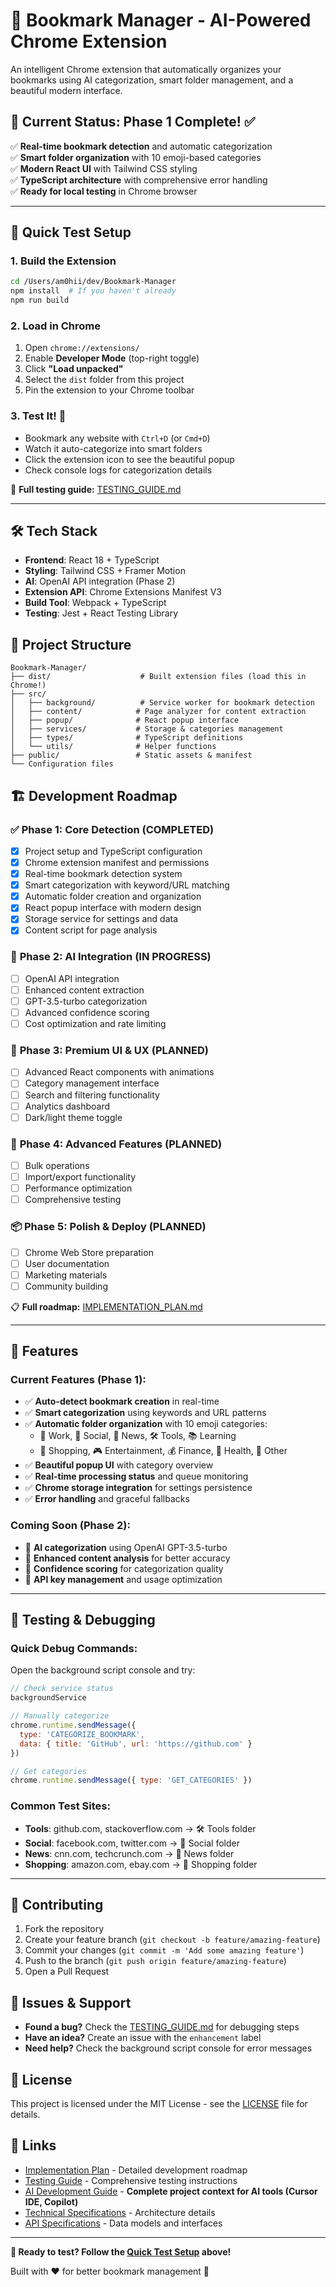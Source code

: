 # 🔖 Bookmark Manager - AI-Powered Chrome Extension

An intelligent Chrome extension that automatically organizes your bookmarks using AI categorization, smart folder management, and a beautiful modern interface.

## 🚀 **Current Status: Phase 1 Complete! ✅**

✅ **Real-time bookmark detection** and automatic categorization  
✅ **Smart folder organization** with 10 emoji-based categories  
✅ **Modern React UI** with Tailwind CSS styling  
✅ **TypeScript architecture** with comprehensive error handling  
✅ **Ready for local testing** in Chrome browser  

---

## 🧪 **Quick Test Setup**

### 1. Build the Extension
```bash
cd /Users/am0hii/dev/Bookmark-Manager
npm install  # If you haven't already
npm run build
```

### 2. Load in Chrome
1. Open `chrome://extensions/`
2. Enable **Developer Mode** (top-right toggle)
3. Click **"Load unpacked"**
4. Select the `dist` folder from this project
5. Pin the extension to your Chrome toolbar

### 3. Test It! 🎯
- Bookmark any website with `Ctrl+D` (or `Cmd+D`)
- Watch it auto-categorize into smart folders
- Click the extension icon to see the beautiful popup
- Check console logs for categorization details

📖 **Full testing guide:** [TESTING_GUIDE.md](./TESTING_GUIDE.md)

---

## 🛠️ Tech Stack

- **Frontend**: React 18 + TypeScript
- **Styling**: Tailwind CSS + Framer Motion
- **AI**: OpenAI API integration (Phase 2)
- **Extension API**: Chrome Extensions Manifest V3
- **Build Tool**: Webpack + TypeScript
- **Testing**: Jest + React Testing Library

## 📁 Project Structure

```
Bookmark-Manager/
├── dist/                    # Built extension files (load this in Chrome!)
├── src/
│   ├── background/          # Service worker for bookmark detection
│   ├── content/            # Page analyzer for content extraction
│   ├── popup/              # React popup interface
│   ├── services/           # Storage & categories management
│   ├── types/              # TypeScript definitions
│   └── utils/              # Helper functions
├── public/                 # Static assets & manifest
└── Configuration files
```

## 🏗️ Development Roadmap

### ✅ **Phase 1: Core Detection (COMPLETED)**
- [x] Project setup and TypeScript configuration
- [x] Chrome extension manifest and permissions
- [x] Real-time bookmark detection system
- [x] Smart categorization with keyword/URL matching
- [x] Automatic folder creation and organization
- [x] React popup interface with modern design
- [x] Storage service for settings and data
- [x] Content script for page analysis

### 🔄 **Phase 2: AI Integration (IN PROGRESS)**
- [ ] OpenAI API integration
- [ ] Enhanced content extraction
- [ ] GPT-3.5-turbo categorization
- [ ] Advanced confidence scoring
- [ ] Cost optimization and rate limiting

### 🎨 **Phase 3: Premium UI & UX (PLANNED)**
- [ ] Advanced React components with animations
- [ ] Category management interface
- [ ] Search and filtering functionality
- [ ] Analytics dashboard
- [ ] Dark/light theme toggle

### 🚀 **Phase 4: Advanced Features (PLANNED)**
- [ ] Bulk operations
- [ ] Import/export functionality
- [ ] Performance optimization
- [ ] Comprehensive testing

### 📦 **Phase 5: Polish & Deploy (PLANNED)**
- [ ] Chrome Web Store preparation
- [ ] User documentation
- [ ] Marketing materials
- [ ] Community building

📋 **Full roadmap:** [IMPLEMENTATION_PLAN.md](./IMPLEMENTATION_PLAN.md)

---

## 🎯 Features

### **Current Features (Phase 1):**
- ✅ **Auto-detect bookmark creation** in real-time
- ✅ **Smart categorization** using keywords and URL patterns
- ✅ **Automatic folder organization** with 10 emoji categories:
  - 💼 Work, 👥 Social, 📰 News, 🛠️ Tools, 📚 Learning
  - 🛒 Shopping, 🎮 Entertainment, 💰 Finance, 🏥 Health, 📂 Other
- ✅ **Beautiful popup UI** with category overview
- ✅ **Real-time processing status** and queue monitoring
- ✅ **Chrome storage integration** for settings persistence
- ✅ **Error handling** and graceful fallbacks

### **Coming Soon (Phase 2):**
- 🔄 **AI categorization** using OpenAI GPT-3.5-turbo
- 🔄 **Enhanced content analysis** for better accuracy
- 🔄 **Confidence scoring** for categorization quality
- 🔄 **API key management** and usage optimization

---

## 🧪 **Testing & Debugging**

### **Quick Debug Commands:**
Open the background script console and try:
```javascript
// Check service status
backgroundService

// Manually categorize
chrome.runtime.sendMessage({
  type: 'CATEGORIZE_BOOKMARK',
  data: { title: 'GitHub', url: 'https://github.com' }
})

// Get categories
chrome.runtime.sendMessage({ type: 'GET_CATEGORIES' })
```

### **Common Test Sites:**
- **Tools**: github.com, stackoverflow.com → 🛠️ Tools folder
- **Social**: facebook.com, twitter.com → 👥 Social folder  
- **News**: cnn.com, techcrunch.com → 📰 News folder
- **Shopping**: amazon.com, ebay.com → 🛒 Shopping folder

---

## 🤝 Contributing

1. Fork the repository
2. Create your feature branch (`git checkout -b feature/amazing-feature`)
3. Commit your changes (`git commit -m 'Add some amazing feature'`)
4. Push to the branch (`git push origin feature/amazing-feature`)
5. Open a Pull Request

## 🐛 Issues & Support

- **Found a bug?** Check the [TESTING_GUIDE.md](./TESTING_GUIDE.md) for debugging steps
- **Have an idea?** Create an issue with the `enhancement` label
- **Need help?** Check the background script console for error messages

## 📄 License

This project is licensed under the MIT License - see the [LICENSE](LICENSE) file for details.

## 🔗 Links

- [Implementation Plan](./IMPLEMENTATION_PLAN.md) - Detailed development roadmap
- [Testing Guide](./TESTING_GUIDE.md) - Comprehensive testing instructions
- [AI Development Guide](./AI_DEVELOPMENT_GUIDE.md) - **Complete project context for AI tools (Cursor IDE, Copilot)**
- [Technical Specifications](./TECH_SPEC.md) - Architecture details
- [API Specifications](./API_SPEC.md) - Data models and interfaces

---

**🎉 Ready to test? Follow the [Quick Test Setup](#-quick-test-setup) above!**

Built with ❤️ for better bookmark management 🚀 